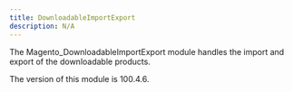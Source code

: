 ```yaml
---
title: DownloadableImportExport
description: N/A
---
```


The Magento_DownloadableImportExport module handles the import and export of the downloadable products.

<InlineAlert slots="text" />
The version of this module is 100.4.6.
